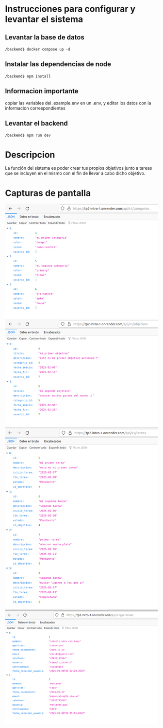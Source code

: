 # Instrucciones para configurar y levantar el sistema
## Levantar la base de datos
`/backend$ docker compose up -d`
## Instalar las dependencias de node
`/backend$ npm install`
## Informacion importante
copiar las variables del .example.env en un .env,  y editar los datos con la informacion correspondientes
## Levantar el backend
`/backend$ npm run dev`

# Descripcion
La función del sistema es poder crear tus propios objetivos junto a tareas que se incluyen en el mismo con el fin de llevar a cabo dicho objetivo.

# Capturas de pantalla
![categorias](assests/categorias.png)
![objetivos](assests/objetivos.png)
![tareas](assests/tareas.png)
![personas](assests/personas.png)
